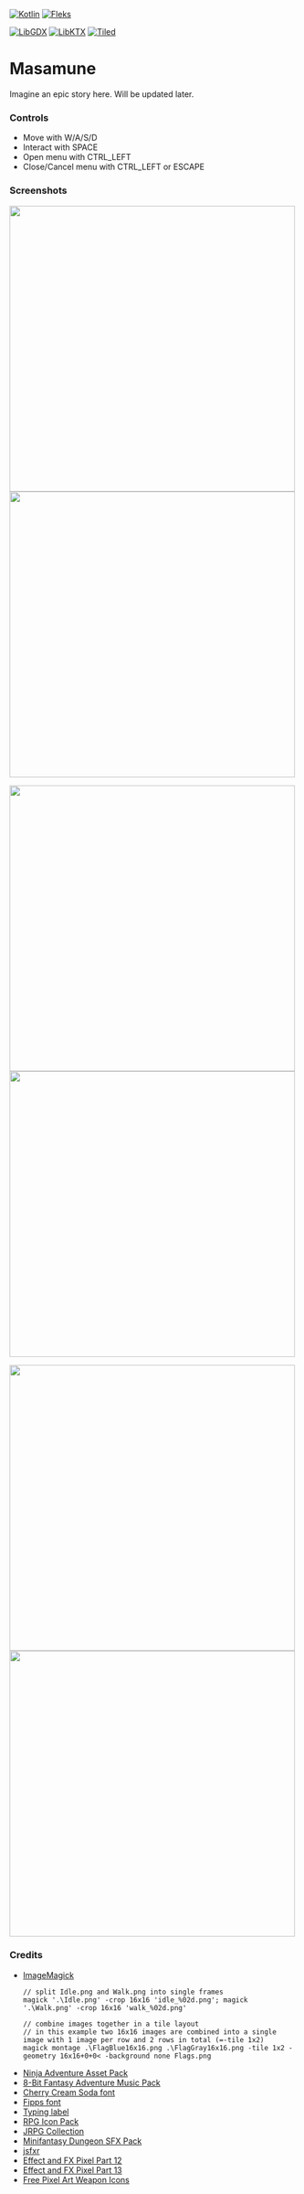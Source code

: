 [![Kotlin](https://img.shields.io/badge/Kotlin-2.1.10-red.svg)](http://kotlinlang.org/)
[![Fleks](https://img.shields.io/badge/Fleks-2.11-purple.svg)](https://github.com/Quillraven/Fleks)

[![LibGDX](https://img.shields.io/badge/LibGDX-1.13.1-green.svg)](https://libgdx.com/)
[![LibKTX](https://img.shields.io/badge/LibKTX-1.13.1--rc1-blue.svg)](https://github.com/libktx/ktx)
[![Tiled](https://img.shields.io/badge/Tiled-1.11.0-teal.svg)](https://www.mapeditor.org/)

# Masamune

Imagine an epic story here. Will be updated later.

### Controls

- Move with W/A/S/D
- Interact with SPACE
- Open menu with CTRL_LEFT
- Close/Cancel menu with CTRL_LEFT or ESCAPE

### Screenshots
<p float="left">
    <img src="https://github.com/user-attachments/assets/fc17f8fa-ff93-4a9d-98cc-7bfc39a78428" width="500">
    <img src="https://github.com/user-attachments/assets/9b592595-b955-4ce4-a26d-926bbd5cb59b" width="500">
</p>
<p float="left">
    <img src="https://github.com/user-attachments/assets/fa9e03c4-8224-48b1-be90-3fa229072f3d" width="500">
    <img src="https://github.com/user-attachments/assets/533f5136-c29e-44b3-ae20-2c21c6fd8131" width="500">
</p>
<p float="left">
    <img src="https://github.com/user-attachments/assets/3a0ff295-bb5a-45f0-a178-919d3bd9abb1" width="500">
    <img src="https://github.com/user-attachments/assets/e677d211-9920-4c0f-b888-186a668c40be" width="500">
</p>

### Credits

- [ImageMagick](https://imagemagick.org/index.php)
  ```
  // split Idle.png and Walk.png into single frames
  magick '.\Idle.png' -crop 16x16 'idle_%02d.png'; magick '.\Walk.png' -crop 16x16 'walk_%02d.png'
  
  // combine images together in a tile layout
  // in this example two 16x16 images are combined into a single image with 1 image per row and 2 rows in total (=-tile 1x2)
  magick montage .\FlagBlue16x16.png .\FlagGray16x16.png -tile 1x2 -geometry 16x16+0+0< -background none Flags.png
  ```
- [Ninja Adventure Asset Pack](https://pixel-boy.itch.io/ninja-adventure-asset-pack)
- [8-Bit Fantasy Adventure Music Pack](https://xdeviruchi.itch.io/8-bit-fantasy-adventure-music-pack)
- [Cherry Cream Soda font](https://fonts.google.com/specimen/Cherry+Cream+Soda)
- [Fipps font](https://www.dafont.com/de/search.php?q=fipps)
- [Typing label](https://github.com/rafaskb/typing-label)
- [RPG Icon Pack](https://clockworkraven.itch.io/free-rpg-icon-pack-100-accessories-and-armor-clockwork-raven-studios)
- [JRPG Collection](https://opengameart.org/content/jrpg-collection)
- [Minifantasy Dungeon SFX Pack](https://leohpaz.itch.io/minifantasy-dungeon-sfx-pack)
- [jsfxr](https://sfxr.me/)
- [Effect and FX Pixel Part 12](https://bdragon1727.itch.io/effect-and-fx-pixel-part-12)
- [Effect and FX Pixel Part 13](https://bdragon1727.itch.io/effect-and-fx-pixel-part-13)
- [Free Pixel Art Weapon Icons](https://medievalmore.itch.io/free-weapon-icons)

